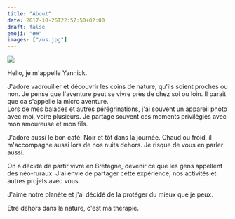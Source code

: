 ```yaml
---
title: "About"
date: 2017-10-26T22:57:50+02:00
draft: false
emoji: "👪"
images: ["/us.jpg"]
---
```


![](/us.jpg)

Hello, je m'appelle Yannick.

J'adore vadrouiller et découvrir les coins de nature, qu'ils soient proches ou non. Je pense que l'aventure peut se vivre près de chez soi ou loin. Il parait que ca s'appelle la micro aventure.      
Lors de mes balades et autres pérégrinations, j'ai souvent un appareil photo avec moi, voire plusieurs. Je partage souvent ces moments privilégiés avec mon amoureuse et mon fils. 

J'adore aussi le bon café. Noir et tôt dans la journée. Chaud ou froid, il m'accompagne aussi lors de nos nuits dehors. Je risque de vous en parler aussi.

On a décidé de partir vivre en Bretagne, devenir ce que les gens appellent des néo-ruraux. J'ai envie de partager cette expérience, nos activités et autres projets avec vous.

J'aime notre planète et j'ai décidé de la protéger du mieux que je peux.

Etre dehors dans la nature, c'est ma thérapie.

